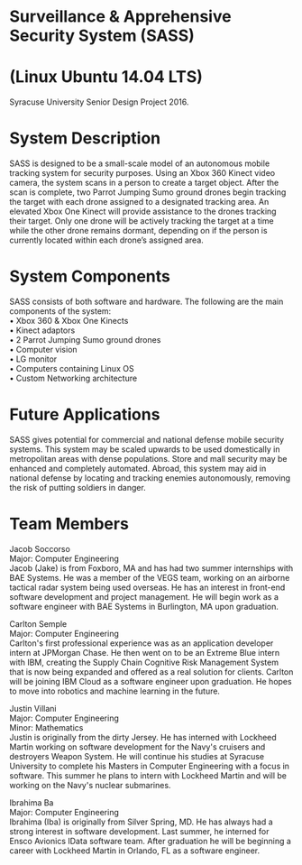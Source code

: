 # Surveillance & Apprehensive Security System (SASS)
# (Linux Ubuntu 14.04 LTS) 
Syracuse University Senior Design Project 2016.

# System Description
SASS is designed to be a small-scale model of an autonomous mobile tracking system for security purposes. Using an Xbox 360 Kinect video camera, the system scans in a person to create a target object. After the scan is complete, two Parrot Jumping Sumo ground drones begin tracking the target with each drone assigned to a designated tracking area. An elevated Xbox One Kinect will provide assistance to the drones tracking their target. Only one drone will be actively tracking the target at a time while the other drone remains dormant, depending on if the person is currently located within each drone’s assigned area.

# System Components
SASS consists of both software and hardware. The following are the main components of the system:<br />
•	Xbox 360 & Xbox One Kinects <br />
•	Kinect adaptors <br />
•	2 Parrot Jumping Sumo ground drones <br />
•	Computer vision <br />
•	LG monitor <br />
•	Computers containing Linux OS <br />
•	Custom Networking architecture

# Future Applications
SASS gives potential for commercial and national defense mobile security systems. This system may be scaled upwards to be used domestically in metropolitan areas with dense populations. Store and mall security may be enhanced and completely automated. Abroad, this system may aid in national defense by locating and tracking enemies autonomously, removing the risk of putting soldiers in danger.

# Team Members
Jacob Soccorso <br />
Major: Computer Engineering <br />
Jacob (Jake) is from Foxboro, MA and has had two summer internships with BAE Systems. He was a member of the VEGS team, working on an airborne tactical radar system being used overseas. He has an interest in front-end software development and project management. He will begin work as a software engineer with BAE Systems in Burlington, MA upon graduation.

Carlton Semple <br />
Major: Computer Engineering <br />
Carlton's first professional experience was as an application developer intern at JPMorgan Chase. He then went on to be an Extreme Blue intern with IBM, creating the Supply Chain Cognitive Risk Management System that is now being expanded and offered as a real solution for clients. Carlton will be joining IBM Cloud as a software engineer upon graduation. He hopes to move into robotics and machine learning in the future.

Justin Villani <br />
Major: Computer Engineering <br />
Minor: Mathematics <br />
Justin is originally from the dirty Jersey. He has interned with Lockheed Martin working on software development for the Navy's cruisers and destroyers Weapon System. He will continue his studies at Syracuse University to complete his Masters in Computer Engineering with a focus in software. This summer he plans to intern with Lockheed Martin and will be working on the Navy's nuclear submarines.

Ibrahima Ba <br />
Major: Computer Engineering <br />
Ibrahima (Iba) is originally from Silver Spring, MD. He has always had a strong interest in software development. Last summer, he interned for Ensco Avionics IData software team. After graduation he will be beginning a career with Lockheed Martin in Orlando, FL as a software engineer.


